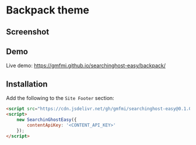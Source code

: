 # Backpack theme

## Screenshot


## Demo

Live demo: https://gmfmi.github.io/searchinghost-easy/backpack/


## Installation

Add the following to the `Site Footer` section:

```html
<script src="https://cdn.jsdelivr.net/gh/gmfmi/searchinghost-easy@0.1.0/dist/searchinghost-easy-backpack.js"></script>
<script>
    new SearchinGhostEasy({
        contentApiKey: '<CONTENT_API_KEY>'
    });
</script>
```

